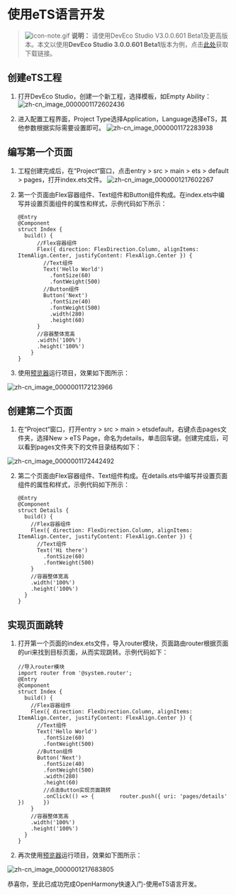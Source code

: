# 使用eTS语言开发

> ![icon-note.gif](public_sys-resources/icon-note.gif) **说明：**
> 请使用DevEco Studio V3.0.0.601 Beta1及更高版本。本文以使用**DevEco Studio 3.0.0.601 Beta1**版本为例，点击[此处](https://developer.harmonyos.com/cn/develop/deveco-studio#download_beta)获取下载链接。
> 


## 创建eTS工程

1. 打开DevEco Studio，创建一个新工程，选择模板，如Empty Ability：
   ![zh-cn_image_0000001172602436](figures/zh-cn_image_0000001172602436.png)

2. 进入配置工程界面，Project Type选择Application，Language选择eTS，其他参数根据实际需要设置即可。
   ![zh-cn_image_0000001172283938](figures/zh-cn_image_0000001172283938.png)


## 编写第一个页面

1. 工程创建完成后，在“Project“窗口，点击entry &gt; src &gt; main &gt; ets &gt; default &gt; pages，打开index.ets文件。
   ![zh-cn_image_0000001217602267](figures/zh-cn_image_0000001217602267.png)

2. 第一个页面由Flex容器组件、Text组件和Button组件构成。在index.ets中编写并设置页面组件的属性和样式，示例代码如下所示：
   ```
   @Entry
   @Component
   struct Index {
     build() {
         //Flex容器组件
         Flex({ direction: FlexDirection.Column, alignItems: ItemAlign.Center, justifyContent: FlexAlign.Center }) {
           //Text组件
           Text('Hello World')
             .fontSize(60)
             .fontWeight(500)
           //Button组件
           Button('Next')
             .fontSize(40)
             .fontWeight(500)
             .width(280)
             .height(60)
         }
         //容器整体宽高
         .width('100%')
         .height('100%')
       }
   }
   ```

3. 使用[预览器](https://developer.harmonyos.com/cn/docs/documentation/doc-guides/previewer-0000001054328973#ZH-CN_TOPIC_0000001056725592__section16523172216252)运行项目，效果如下图所示：
   
![zh-cn_image_0000001172123966](figures/zh-cn_image_0000001172123966.png)


## 创建第二个页面

1. 在“Project“窗口，打开entry &gt; src &gt; main &gt; etsdefault，右键点击pages文件夹，选择New &gt; eTS Page，命名为details，单击回车键。创建完成后，可以看到pages文件夹下的文件目录结构如下：
  
 ![zh-cn_image_0000001172442492](figures/zh-cn_image_0000001172442492.png)

2. 第二个页面由Flex容器组件、Text组件构成。在details.ets中编写并设置页面组件的属性和样式，示例代码如下所示：
   ```
   @Entry
   @Component
   struct Details {
     build() {
       //Flex容器组件
       Flex({ direction: FlexDirection.Column, alignItems: ItemAlign.Center, justifyContent: FlexAlign.Center }) {
         //Text组件
         Text('Hi there')
           .fontSize(60)
           .fontWeight(500)
       }
       //容器整体宽高
       .width('100%')
       .height('100%')
     }
   }
   ```


## 实现页面跳转

1. 打开第一个页面的index.ets文件，导入router模块，页面路由router根据页面的uri来找到目标页面，从而实现跳转。示例代码如下：
   ```
   //导入router模块
   import router from '@system.router';
   @Entry
   @Component
   struct Index {
     build() {
       //Flex容器组件
       Flex({ direction: FlexDirection.Column, alignItems: ItemAlign.Center, justifyContent: FlexAlign.Center }) {
         //Text组件
         Text('Hello World')
           .fontSize(60)
           .fontWeight(500)
         //Button组件
         Button('Next')
           .fontSize(40)
           .fontWeight(500)
           .width(280)
           .height(60)
           //点击Button实现页面跳转
           .onClick(() => {        router.push({ uri: 'pages/details' })      })
       }
       //容器整体宽高
       .width('100%')
       .height('100%')
     }
   }
   ```

2. 再次使用[预览器](https://developer.harmonyos.com/cn/docs/documentation/doc-guides/previewer-0000001054328973#ZH-CN_TOPIC_0000001056725592__section16523172216252)运行项目，效果如下图所示：
   
![zh-cn_image_0000001217683805](figures/zh-cn_image_0000001217683805.png)

恭喜你，至此已成功完成OpenHarmony快速入门-使用eTS语言开发。
